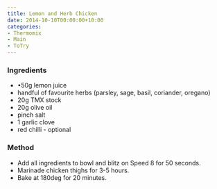 ```yaml
---
title: Lemon and Herb Chicken
date: 2014-10-10T00:00:00+10:00
categories:
- Thermomix
- Main
- ToTry
---
```









### Ingredients

* •50g lemon juice
* handful of favourite herbs (parsley, sage, basil, coriander, oregano)
* 20g TMX stock
* 20g olive oil
* pinch salt
* 1 garlic clove
* red chilli - optional

### Method

* Add all ingredients to bowl and blitz on Speed 8 for 50 seconds.  
* Marinade chicken thighs for 3-5 hours.
* Bake at 180deg for 20 minutes.
